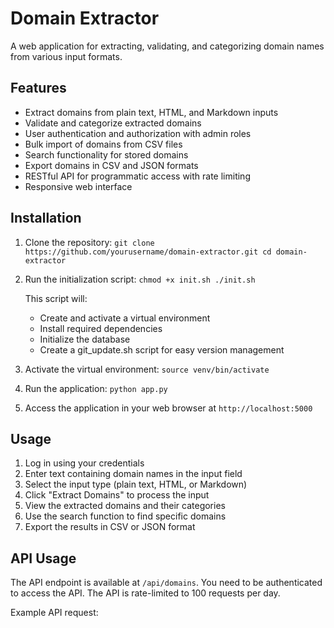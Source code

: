 # Domain Extractor

A web application for extracting, validating, and categorizing domain names from various input formats.

## Features

- Extract domains from plain text, HTML, and Markdown inputs
- Validate and categorize extracted domains
- User authentication and authorization with admin roles
- Bulk import of domains from CSV files
- Search functionality for stored domains
- Export domains in CSV and JSON formats
- RESTful API for programmatic access with rate limiting
- Responsive web interface

## Installation

1. Clone the repository:   ```
   git clone https://github.com/yourusername/domain-extractor.git
   cd domain-extractor   ```

2. Run the initialization script:   ```
   chmod +x init.sh
   ./init.sh   ```

   This script will:
   - Create and activate a virtual environment
   - Install required dependencies
   - Initialize the database
   - Create a git_update.sh script for easy version management

3. Activate the virtual environment:   ```
   source venv/bin/activate   ```

4. Run the application:   ```
   python app.py   ```

5. Access the application in your web browser at `http://localhost:5000`

## Usage

1. Log in using your credentials
2. Enter text containing domain names in the input field
3. Select the input type (plain text, HTML, or Markdown)
4. Click "Extract Domains" to process the input
5. View the extracted domains and their categories
6. Use the search function to find specific domains
7. Export the results in CSV or JSON format

## API Usage

The API endpoint is available at `/api/domains`. You need to be authenticated to access the API. The API is rate-limited to 100 requests per day.

Example API request:
